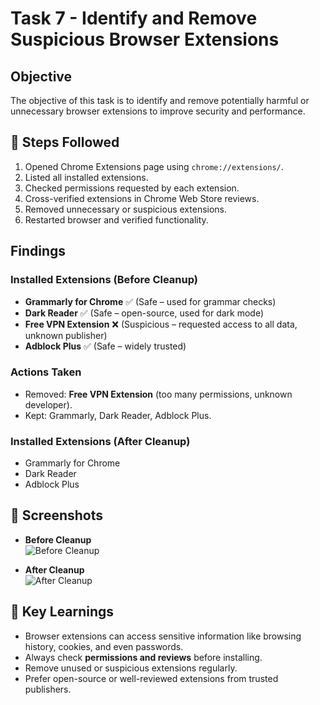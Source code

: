 #  Task 7 - Identify and Remove Suspicious Browser Extensions  

## Objective  
The objective of this task is to identify and remove potentially harmful or unnecessary browser extensions to improve security and performance.  

## 🔧 Steps Followed  
1. Opened Chrome Extensions page using `chrome://extensions/`.  
2. Listed all installed extensions.  
3. Checked permissions requested by each extension.  
4. Cross-verified extensions in Chrome Web Store reviews.  
5. Removed unnecessary or suspicious extensions.  
6. Restarted browser and verified functionality.  

## Findings  

### Installed Extensions (Before Cleanup)
- **Grammarly for Chrome** ✅ (Safe – used for grammar checks)  
- **Dark Reader** ✅ (Safe – open-source, used for dark mode)  
- **Free VPN Extension** ❌ (Suspicious – requested access to all data, unknown publisher)  
- **Adblock Plus** ✅ (Safe – widely trusted)  

### Actions Taken  
- Removed: **Free VPN Extension** (too many permissions, unknown developer).  
- Kept: Grammarly, Dark Reader, Adblock Plus.  

### Installed Extensions (After Cleanup)
- Grammarly for Chrome  
- Dark Reader  
- Adblock Plus  

## 📸 Screenshots  
- **Before Cleanup**  
  ![Before Cleanup](before_cleanup.png)  

- **After Cleanup**  
  ![After Cleanup](after_cleanup.png)  

## 📝 Key Learnings  
- Browser extensions can access sensitive information like browsing history, cookies, and even passwords.  
- Always check **permissions and reviews** before installing.  
- Remove unused or suspicious extensions regularly.  
- Prefer open-source or well-reviewed extensions from trusted publishers.  
